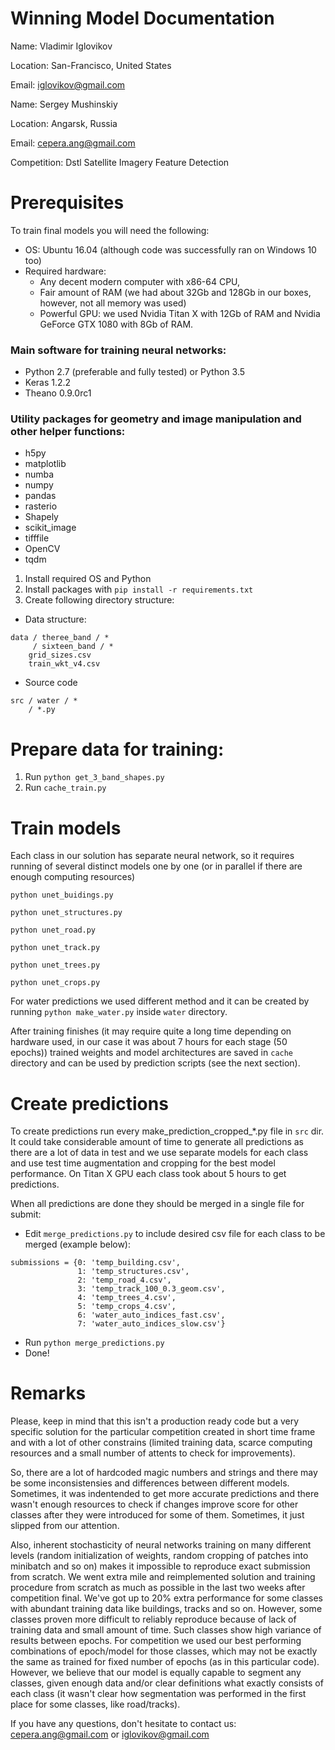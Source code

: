 # Winning Model Documentation
Name: Vladimir Iglovikov

Location: San-Francisco, United States

Email: iglovikov@gmail.com

Name: Sergey Mushinskiy

Location: Angarsk, Russia

Email: cepera.ang@gmail.com	

Competition: Dstl Satellite Imagery Feature Detection


# Prerequisites
To train final models you will need the following:

- OS: Ubuntu 16.04 (although code was successfully ran on Windows 10 too)
- Required hardware: 
    - Any decent modern computer with x86-64 CPU, 
    - Fair amount of RAM (we had about 32Gb and 128Gb in our boxes, however, not all memory was used) 
    - Powerful GPU: we used Nvidia Titan X with 12Gb of RAM and Nvidia GeForce GTX 1080 with 8Gb of RAM.

### Main software for training neural networks:
- Python 2.7 (preferable and fully tested) or Python 3.5
- Keras 1.2.2
- Theano 0.9.0rc1

### Utility packages for geometry and image manipulation and other helper functions:
- h5py
- matplotlib
- numba
- numpy
- pandas
- rasterio
- Shapely
- scikit_image
- tifffile
- OpenCV 
- tqdm

1. Install required OS and Python
2. Install packages with `pip install -r requirements.txt`
3. Create following directory structure:
- Data structure:
```
data / theree_band / *
     / sixteen_band / *
    grid_sizes.csv
    train_wkt_v4.csv
```
- Source code
```
src / water / *
    / *.py

```
    
# Prepare data for training:
1. Run `python get_3_band_shapes.py`
2. Run `cache_train.py`

# Train models
Each class in our solution has separate neural network, so it requires running of several distinct models one by one (or in parallel if there are enough computing resources)

`python unet_buidings.py`

`python unet_structures.py`

`python unet_road.py`

`python unet_track.py`

`python unet_trees.py`

`python unet_crops.py`

For water predictions we used different method and it can be created by running `python make_water.py` inside `water` directory.

After training finishes (it may require quite a long time depending on hardware used, in our case it was about 7 hours for each stage (50 epochs)) trained weights and model architectures are saved in `cache` directory and can be used by prediction scripts (see the next section).

# Create predictions
To create predictions run every make_prediction_cropped_*.py file in `src` dir. It could take considerable amount of time to generate all predictions as there are a lot of data in test and we use separate models for each class and use test time augmentation and cropping for the best model performance. On Titan X GPU each class took about 5 hours to get predictions.

When all predictions are done they should be merged in a single file for submit:
- Edit `merge_predictions.py` to include desired csv file for each class to be merged (example below):

```
submissions = {0: 'temp_building.csv',
               1: 'temp_structures.csv',
               2: 'temp_road_4.csv',
               3: 'temp_track_100_0.3_geom.csv',
               4: 'temp_trees_4.csv',
               5: 'temp_crops_4.csv',
               6: 'water_auto_indices_fast.csv',
               7: 'water_auto_indices_slow.csv'}
```
- Run `python merge_predictions.py`
- Done!


# Remarks
Please, keep in mind that this isn't a production ready code but a very specific solution for the particular competition created in short time frame and with a lot of other constrains (limited training data, scarce computing resources and a small number of attents to check for improvements). 

So, there are a lot of hardcoded magic numbers and strings and there may be some inconsistensies and differences between different models. Sometimes, it was indentended to get more accurate predictions and there wasn't enough resources to check if changes improve score for other classes after they were introduced for some of them. Sometimes, it just slipped from our attention. 

Also, inherent stochasticity of neural networks training on many different levels (random initialization of weights, random cropping of patches into minibatch and so on) makes it impossible to reproduce exact submission from scratch. We went extra mile and reimplemented solution and training procedure from scratch as much as possible in the last two weeks after competition final. We've got up to 20% extra performance for some classes with abundant training data like buildings, tracks and so on. However, some classes proven more difficult to reliably reproduce because of lack of training data and small amount of time. Such classes show high variance of results between epochs. For competition we used our best performing combinations of epoch/model for those classes, which may not be exactly the same as trained for fixed number of epochs (as in this particular code). However, we believe that our model is equally capable to segment any classes, given enough data and/or clear definitions what exactly consists of each class (it wasn't clear how segmentation was performed in the first place for some classes, like road/tracks). 

If you have any questions, don't hesitate to contact us: cepera.ang@gmail.com or iglovikov@gmail.com